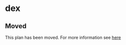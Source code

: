 # dex

## Moved

This plan has been moved. For more information see [here](https://github.com/habitat-sh/core-plans#additional-plans)
